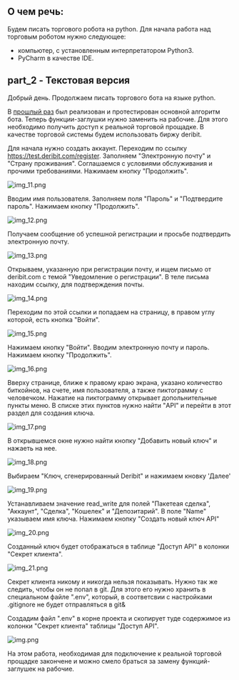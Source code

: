 ## О чем речь:
Будем писать торгового робота на python.
Для начала работа над торговым роботом нужно следующее:

- компьютер, с установленным интерпретатором Python3.
- PyCharm в качестве IDE.

## part_2 - Текстовая версия
Добрый день.
Продолжаем писать торгового бота на языке python.

В [прошлый раз](https://github.com/c0ch0nnet/trading_bot/tree/first_step) был реализован и протестирован основной алгоритм бота.
Теперь функции-заглушки нужно заменить на рабочие. Для этого необходимо получить доступ к реальной торговой прощадке.
В качестве торговой системы будем использовать биржу deribit.

Для начала нужно создать аккаунт. 
Переходим по ссылку https://test.deribit.com/register. Заполняем "Электронную почту" и "Cтрану проживания". 
Соглашаемся с условиями обслуживания и прочими требованиями. Нажимаем кнопку "Продолжить".

![img_11.png](img/img_11.png)

Вводим имя пользователя. Заполняем поля "Пароль" и "Подтвердите пароль". Нажимаем кнопку "Продолжить".

![img_12.png](img/img_12.png)

Получаем сообщение об успешной регистрации и просьбе подтвердить электронную почту.

![img_13.png](img/img_13.png)

Открываем, указанную при регистрации почту, и ищем письмо от deribit.com с темой "Уведомление о регистрации".
В теле письма находим ссылку, для подтверждения почты.

![img_14.png](img/img_14.png)

Переходим по этой ссылки и попадаем на страницу, в правом углу которой, есть кнопка "Войти".

![img_15.png](img/img_15.png)

Нажимаем кнопку "Войти". Вводим электронную почту и пароль. Нажимаем кнопку "Продолжить".

![img_16.png](img/img_16.png)

Вверху странице, ближе к правому краю экрана, указано количество биткойнов, на счете, имя пользователя, 
а также пиктограмму с человечком. 
Нажатие на пиктограмму открывает допольнительные пункты меню.
В списке этих пунктов нужно найти "API" и перейти в этот раздел для создания ключа.

![img_17.png](img/img_17.png)

В открывшемся окне нужно найти кнопку "Добавить новый ключ" и нажаеть на нее.

![img_18.png](img/img_18.png)

Выбираем "Ключ, сгенерированный Deribit" и нажимаем кновку 'Далее'

![img_19.png](img/img_19.png)

Устанавливаем значение read_write для полей "Пакетеая сделка", "Аккаунт", "Сделка", "Кошелек" и "Депозитарий".
В поле "Name" указываем имя ключа. Нажимаем кнопку "Создать новый ключ API"

![img_20.png](img/img_20.png)

Созданный ключ будет отображаться в таблице "Доступ API" в колонки "Секрет клиента".

![img_21.png](img/img_21.png)

Секрет клиента никому и никогда нельзя показывать. Нужно так же следить, чтобы он не попал в git. 
Для этого его нужно хранить в специальном файле ".env", который, в соответсвии с наcтройками .gitignore не будет отправляться в git&

Создадим файл ".env" в корне проекта и скопирует туде содержимое из колонки "Секрет клиента" таблицы "Доступ API".

![img.png](img_22.png)

На этом работа, необходимая для подключение к реальной торговой прощадке закончене и можно смело браться за замену функций-заглушек на рабочие.

